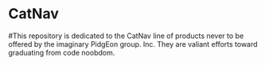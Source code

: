 # CatNav

#This repository is dedicated to the CatNav line of products never to be offered by the imaginary PidgEon group. Inc. They are valiant efforts toward graduating from code noobdom.
